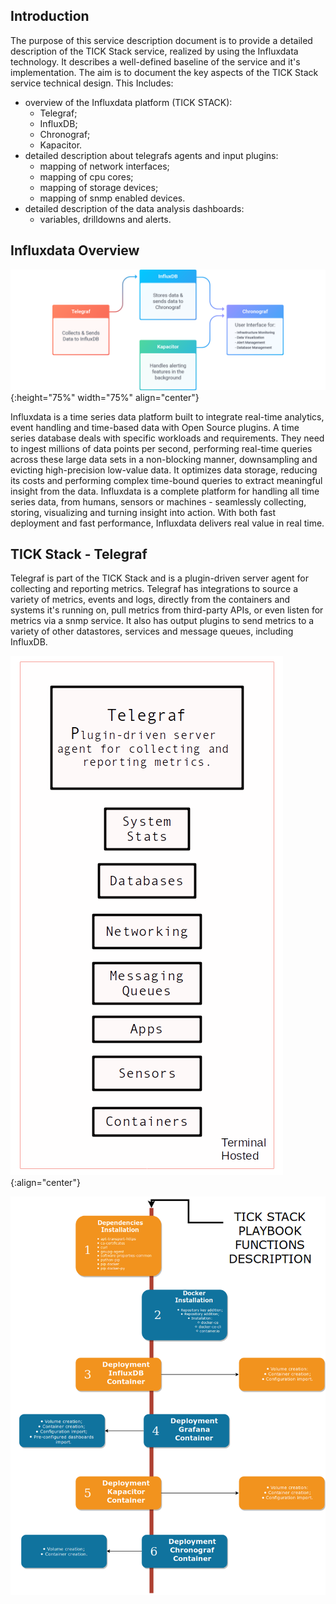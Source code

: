 ## **Introduction**

The purpose of this service description document is to provide a detailed description of the TICK Stack service, realized by using the Influxdata technology. It describes a well-defined baseline of the service and it's implementation.
The aim is to document the key aspects of the TICK Stack service technical design. This Includes:

- overview of the Influxdata platform (TICK STACK):
  - Telegraf;
  - InfluxDB;
  - Chronograf;
  - Kapacitor.
- detailed description about telegrafs agents and input plugins:
  - mapping of network interfaces;
  - mapping of cpu cores;
  - mapping of storage devices;
  - mapping of snmp enabled devices.
- detailed description of the data analysis dashboards:
  - variables, drilldowns and alerts.

## **Influxdata Overview**

![Screenshot](intro-gs-diagram.png){:height="75%" width="75%" align="center"}

Influxdata is a time series data platform built to integrate real-time analytics, event handling and time-based data with Open Source plugins.
A time series database deals with specific workloads and requirements. They need to ingest millions of data points per second, performing real-time queries across these large data sets in a non-blocking manner, downsampling and evicting high-precision low-value data. It optimizes data storage, reducing its costs and performing complex time-bound queries to extract meaningful insight from the data.
Influxdata is a complete platform for handling all time series data, from humans, sensors or machines - seamlessly collecting, storing, visualizing and turning insight into action. With both fast deployment and fast performance, Influxdata delivers real value in real time.

## **TICK Stack - Telegraf**

Telegraf is part of the TICK Stack and is a plugin-driven server agent for collecting and reporting metrics. Telegraf has integrations to source a variety of metrics, events and logs, directly from the containers and systems it's running on, pull metrics from third-party APIs, or even listen for metrics via a snmp service. It also has output plugins to send metrics to a variety of other datastores, services and message queues, including InfluxDB.

![Screenshot](telegraf.png){:align="center"}





![Screenshot](diagram.png)

